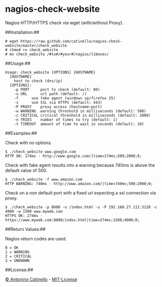 nagios-check-website
===

Nagios HTTP/HTTPS check via wget (with/without Proxy). 


##Installation:##

    # wget https://raw.github.com/catinello/nagios-check-website/master/check_website
    # chmod +x check_website
    # mv check_website /#to#/#your#/nagios/libexec/

##Usage:##

    Usage: check_website [OPTIONS] {HOSTNAME}
      {HOSTNAME}
    	host to check (dns/ip)
      [OPTIONS]:
    	-p PORT		port to check (default: 80)
    	-u URL		url path (default: /)
    	-f		use fake agent (windows xp/firefox 25)
    	-s		use SSL via HTTPS (default: 443)
    	-P PROXY	proxy access (hostname:port)
    	-w WARNING	warning threshold in milliseconds (default: 500)
    	-c CRITICAL	critical threshold in milliseconds (default: 2000)
    	-n TRIES	number of times to try (default: 1)
    	-t TIMEOUT	amount of time to wait in seconds (default: 10)

##Examples:##

Check with no options.

    $ ./check_website www.google.com
    HTTP OK: 174ms - http://www.google.com/|time=174ms;500;2000;0;

Check with fake agent results into a warning because 740ms is above the default value of 500.

    $ ./check_website -f www.amazon.com
    HTTP WARNING: 740ms - http://www.amazon.com/|time=740ms;500;2000;0;

Check on a non default port with a fixed url expecting a ssl connection via proxy. 

    $ ./check_website -p 8080 -u /index.html -s -P 192.168.27.111:3128 -c 4000 -w 1500 www.myweb.com
    HTTPS OK: 274ms - https://www.myweb.com:8080/index.html|time=274ms;1500;4000;0;

##Return Values:##

Nagios return codes are used.

    0 = OK
    1 = WARNING
    2 = CRITICAL
    3 = UNKNOWN

##License:##

[&copy; Antonino Catinello][HOME] - [MIT-License][MIT]

[MIT]:https://github.com/catinello/nagios-check-website/blob/master/LICENSE
[HOME]:http://antonino.catinello.eu
